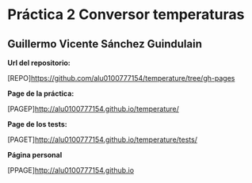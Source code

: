 # Práctica 2 Conversor temperaturas
## Guillermo Vicente Sánchez Guindulain

**Url del repositorio:** 

[REPO]https://github.com/alu0100777154/temperature/tree/gh-pages

**Page de la práctica:** 

[PAGEP]http://alu0100777154.github.io/temperature/

**Page de los tests:** 

[PAGET]http://alu0100777154.github.io/temperature/tests/

**Página personal**

[PPAGE]http://alu0100777154.github.io
